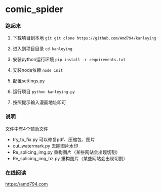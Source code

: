 # comic_spider
### 跑起来
1. 下载项目到本地
`git
git clone https://github.com/Amd794/kanleying   
`
   
2. 进入到项目目录
`
cd kanleying   
`
   
3. 安装python运行环境
`
pip install -r requirements.txt   
`
   
4. 安装node依赖
`
node init   
`
   
5. 配置settings.py
   
6. 运行项目
`
python kanleying.py   
`
   
7. 按照提示输入漫画地址即可

### 说明
文件中有4个辅助文件
- try_to_fix.py 可以修复pdf、压缩包、图片
- cut_watermark.py 去除图片水印
- Re_splicing_img.py 重构图片（某些网站会出现切割）
- Re_splicing_img_hz.py 重构图片（某些网站会出现切割）

### 在线阅读
 https://amd794.com